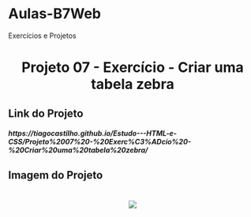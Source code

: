 # Aulas-B7Web
Exercícios e Projetos
<br/>
<h1 align="center">    
    Projeto 07 - Exercício - Criar uma tabela zebra
</h1>

## Link do Projeto
<h5>
https://tiagocastilho.github.io/Estudo---HTML-e-CSS/Projeto%2007%20-%20Exerc%C3%ADcio%20-%20Criar%20uma%20tabela%20zebra/
</h5>

## Imagem do Projeto
<h1 align="center">
<img src="https://github.com/TiagoCastilho/Estudo---HTML-e-CSS/blob/master/Projeto%2007%20-%20Exerc%C3%ADcio%20-%20Criar%20uma%20tabela%20zebra/assets/images/Como%20ficou.PNG">
</h1>
